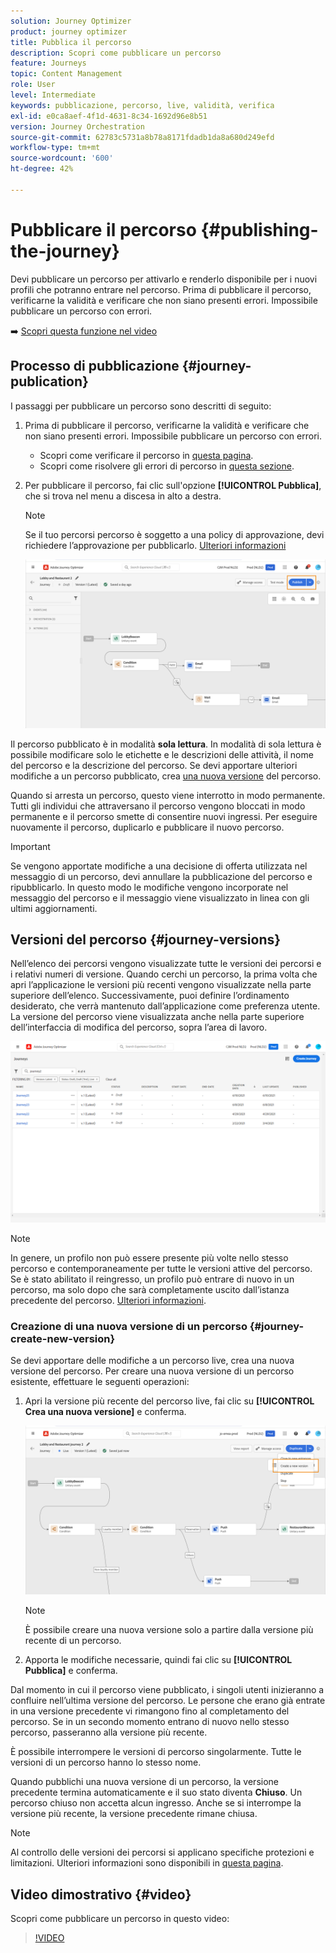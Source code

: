 ```yaml
---
solution: Journey Optimizer
product: journey optimizer
title: Pubblica il percorso
description: Scopri come pubblicare un percorso
feature: Journeys
topic: Content Management
role: User
level: Intermediate
keywords: pubblicazione, percorso, live, validità, verifica
exl-id: e0ca8aef-4f1d-4631-8c34-1692d96e8b51
version: Journey Orchestration
source-git-commit: 62783c5731a8b78a8171fdadb1da8a680d249efd
workflow-type: tm+mt
source-wordcount: '600'
ht-degree: 42%

---
```


# Pubblicare il percorso {#publishing-the-journey}

Devi pubblicare un percorso per attivarlo e renderlo disponibile per i nuovi profili che potranno entrare nel percorso. Prima di pubblicare il percorso, verificarne la validità e verificare che non siano presenti errori. Impossibile pubblicare un percorso con errori.

➡️ [Scopri questa funzione nel video](#video)

## Processo di pubblicazione {#journey-publication}

I passaggi per pubblicare un percorso sono descritti di seguito:

1. Prima di pubblicare il percorso, verificarne la validità e verificare che non siano presenti errori. Impossibile pubblicare un percorso con errori.

   * Scopri come verificare il percorso in [questa pagina](testing-the-journey.md).
   * Scopri come risolvere gli errori di percorso in [questa sezione](../building-journeys/troubleshooting.md#checking-for-errors-before-testing).

1. Per pubblicare il percorso, fai clic sull&#39;opzione **[!UICONTROL Pubblica]**, che si trova nel menu a discesa in alto a destra.

   >[!NOTE]
   >
   > Se il tuo percorsi percorso è soggetto a una policy di approvazione, devi richiedere l’approvazione per pubblicarlo. [Ulteriori informazioni](../test-approve/gs-approval.md)

   ![](assets/journeyuc1_18.png)

Il percorso pubblicato è in modalità **sola lettura**. In modalità di sola lettura è possibile modificare solo le etichette e le descrizioni delle attività, il nome del percorso e la descrizione del percorso. Se devi apportare ulteriori modifiche a un percorso pubblicato, crea [una nuova versione](journey-ui.md#journey-versions) del percorso.

Quando si arresta un percorso, questo viene interrotto in modo permanente. Tutti gli individui che attraversano il percorso vengono bloccati in modo permanente e il percorso smette di consentire nuovi ingressi. Per eseguire nuovamente il percorso, duplicarlo e pubblicare il nuovo percorso.

>[!IMPORTANT]
>
>Se vengono apportate modifiche a una decisione di offerta utilizzata nel messaggio di un percorso, devi annullare la pubblicazione del percorso e ripubblicarlo. In questo modo le modifiche vengono incorporate nel messaggio del percorso e il messaggio viene visualizzato in linea con gli ultimi aggiornamenti.

## Versioni del percorso {#journey-versions}

Nell’elenco dei percorsi vengono visualizzate tutte le versioni dei percorsi e i relativi numeri di versione. Quando cerchi un percorso, la prima volta che apri l’applicazione le versioni più recenti vengono visualizzate nella parte superiore dell’elenco. Successivamente, puoi definire l’ordinamento desiderato, che verrà mantenuto dall’applicazione come preferenza utente. La versione del percorso viene visualizzata anche nella parte superiore dell’interfaccia di modifica del percorso, sopra l’area di lavoro.

![](assets/journeyversions1.png)

>[!NOTE]
>
>In genere, un profilo non può essere presente più volte nello stesso percorso e contemporaneamente per tutte le versioni attive del percorso. Se è stato abilitato il reingresso, un profilo può entrare di nuovo in un percorso, ma solo dopo che sarà completamente uscito dall’istanza precedente del percorso. [Ulteriori informazioni](entry-management.md).

### Creazione di una nuova versione di un percorso {#journey-create-new-version}

Se devi apportare delle modifiche a un percorso live, crea una nuova versione del percorso. Per creare una nuova versione di un percorso esistente, effettuare le seguenti operazioni:

1. Apri la versione più recente del percorso live, fai clic su **[!UICONTROL Crea una nuova versione]** e conferma.

   ![](assets/journeyversions2.png)

   >[!NOTE]
   >
   >È possibile creare una nuova versione solo a partire dalla versione più recente di un percorso.

1. Apporta le modifiche necessarie, quindi fai clic su **[!UICONTROL Pubblica]** e conferma.

Dal momento in cui il percorso viene pubblicato, i singoli utenti inizieranno a confluire nell’ultima versione del percorso. Le persone che erano già entrate in una versione precedente vi rimangono fino al completamento del percorso. Se in un secondo momento entrano di nuovo nello stesso percorso, passeranno alla versione più recente.

È possibile interrompere le versioni di percorso singolarmente. Tutte le versioni di un percorso hanno lo stesso nome.

Quando pubblichi una nuova versione di un percorso, la versione precedente termina automaticamente e il suo stato diventa **Chiuso**. Un percorso chiuso non accetta alcun ingresso. Anche se si interrompe la versione più recente, la versione precedente rimane chiusa.


>[!NOTE]
>
>Al controllo delle versioni dei percorsi si applicano specifiche protezioni e limitazioni. Ulteriori informazioni sono disponibili in [questa pagina](../start/guardrails.md#journey-versions-journey-versions-g).


## Video dimostrativo {#video}

Scopri come pubblicare un percorso in questo video:

>[!VIDEO](https://video.tv.adobe.com/v/3424998?quality=12)